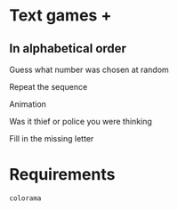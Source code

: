 # Text games +

## In alphabetical order

Guess what number was chosen at random

Repeat the sequence

Animation

Was it thief or police you were thinking

Fill in the missing letter

# Requirements

`colorama`